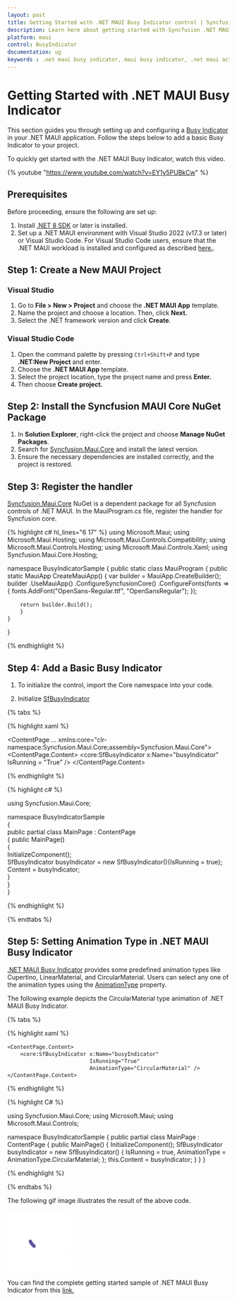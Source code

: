 ```yaml
---
layout: post
title: Getting Started with .NET MAUI Busy Indicator control | Syncfusion
description: Learn here about getting started with Syncfusion .NET MAUI Busy Indicator (SfBusyIndicator) control, its elements, and more.
platform: maui
control: BusyIndicator
documentation: ug
keywords : .net maui busy indicator, maui busy indicator, .net maui activity indicator, maui activity indicator, .net maui loading indicator, maui loading indicator.
---
```


# Getting Started with .NET MAUI Busy Indicator

This section guides you through setting up and configuring a [Busy Indicator](https://help.syncfusion.com/cr/maui/Syncfusion.Maui.Core.SfBusyIndicator.html?tabs=tabid-1) in your .NET MAUI application. Follow the steps below to add a basic Busy Indicator to your project.

To quickly get started with the .NET MAUI Busy Indicator, watch this video.

{% youtube "https://www.youtube.com/watch?v=EY1y5PUBkCw" %}

## Prerequisites
Before proceeding, ensure the following are set up:

1. Install [.NET 8 SDK](https://dotnet.microsoft.com/en-us/download/dotnet/7.0) or later is installed.
2. Set up a .NET MAUI environment with Visual Studio 2022 (v17.3 or later) or Visual Studio Code. For Visual Studio Code users, ensure that the .NET MAUI workload is installed and configured as described [here.](https://learn.microsoft.com/en-us/dotnet/maui/get-started/installation?view=net-maui-8.0&tabs=visual-studio-code).

## Step 1: Create a New MAUI Project

### Visual Studio

1. Go to **File > New > Project** and choose the **.NET MAUI App** template.
2. Name the project and choose a location. Then, click **Next.**
3. Select the .NET framework version and click **Create**.

### Visual Studio Code

1. Open the command palette by pressing `Ctrl+Shift+P` and type **.NET:New Project** and enter.
2. Choose the **.NET MAUI App** template.
3. Select the project location, type the project name and press **Enter.**
4. Then choose **Create project.**

## Step 2: Install the Syncfusion MAUI Core NuGet Package

1.  In **Solution Explorer**, right-click the project and choose **Manage NuGet Packages**.
2.  Search for [Syncfusion.Maui.Core](https://www.nuget.org/packages/Syncfusion.Maui.Core/) and install the latest version.
3.  Ensure the necessary dependencies are installed correctly, and the project is restored.

## Step 3: Register the handler

[Syncfusion.Maui.Core](https://www.nuget.org/packages/Syncfusion.Maui.Core/) NuGet is a dependent package for all Syncfusion controls of .NET MAUI. In the MauiProgram.cs file, register the handler for Syncfusion core.

{% highlight c# hl_lines="6 17" %}
using Microsoft.Maui;
using Microsoft.Maui.Hosting;
using Microsoft.Maui.Controls.Compatibility;
using Microsoft.Maui.Controls.Hosting;
using Microsoft.Maui.Controls.Xaml;
using Syncfusion.Maui.Core.Hosting;

namespace BusyIndicatorSample
{
    public static class MauiProgram
    {
    public static MauiApp CreateMauiApp()
    {
        var builder = MauiApp.CreateBuilder();
        builder
        .UseMauiApp<App>()
        .ConfigureSyncfusionCore() 
        .ConfigureFonts(fonts =>
        {
            fonts.AddFont("OpenSans-Regular.ttf", "OpenSansRegular");
        });

        return builder.Build();
        }      
    }
}     

{% endhighlight %} 

## Step 4: Add a Basic Busy Indicator

1. To initialize the control, import the Core namespace into your code.

2. Initialize [SfBusyIndicator](https://help.syncfusion.com/cr/maui/Syncfusion.Maui.Core.SfBusyIndicator.html?tabs=tabid-1)

{% tabs %}

{% highlight xaml %}

<ContentPage 
            ...
            xmlns:core="clr-namespace:Syncfusion.Maui.Core;assembly=Syncfusion.Maui.Core">
    <ContentPage.Content> 
	 	<core:SfBusyIndicator x:Name="busyIndicator"
                          IsRunning = "True" />
	</ContentPage.Content> 
</ContentPage>
	
{% endhighlight %}

{% highlight c# %}

using Syncfusion.Maui.Core;

namespace BusyIndicatorSample   
{  
	public partial class MainPage : ContentPage                  
	{ 
		public MainPage()   
		{   
			InitializeComponent();       
			SfBusyIndicator busyIndicator = new SfBusyIndicator(){IsRunning = true};
            Content = busyIndicator;   
		}  
	}  
}  

{% endhighlight %}

{% endtabs %}

## Step 5: Setting Animation Type in .NET MAUI Busy Indicator

[.NET MAUI Busy Indicator](https://help.syncfusion.com/cr/maui/Syncfusion.Maui.Core.SfBusyIndicator.html?tabs=tabid-1) provides some predefined animation types like Cupertino, LinearMaterial, and CircularMaterial. Users can select any one of the animation types using the [AnimationType](https://help.syncfusion.com/cr/maui/Syncfusion.Maui.Core.SfBusyIndicator.html#Syncfusion_Maui_Core_SfBusyIndicator_AnimationType) property.

The following example depicts the CircularMaterial type animation of .NET  MAUI Busy Indicator.

{% tabs %}

{% highlight xaml %}

<?xml version="1.0" encoding="utf-8" ?>
<ContentPage xmlns="http://schemas.microsoft.com/dotnet/2021/maui"
        xmlns:x="http://schemas.microsoft.com/winfx/2009/xaml"
        xmlns:core="clr-namespace:Syncfusion.Maui.Core;assembly=Syncfusion.Maui.Core"
        x:Class="BusyIndicatorSample.MainPage">

    <ContentPage.Content>
        <core:SfBusyIndicator x:Name="busyIndicator"
                              IsRunning="True"
                              AnimationType="CircularMaterial" />
    </ContentPage.Content>
</ContentPage>

{% endhighlight %}

{% highlight C# %}

using Syncfusion.Maui.Core;
using Microsoft.Maui;
using Microsoft.Maui.Controls;

namespace BusyIndicatorSample
{
    public partial class MainPage : ContentPage
    {
        public MainPage()
        {
            InitializeComponent();
            SfBusyIndicator busyIndicator = new SfBusyIndicator()
            {
                IsRunning = true,
                AnimationType = AnimationType.CircularMaterial;
            };
        this.Content = busyIndicator;
        }
    }
}

{% endhighlight %}

{% endtabs %}

The following gif image illustrates the result of the above code.

![Getting Started](Images/GettingStarted/CircularMaterial.gif)

You can find the complete getting started sample of .NET MAUI Busy Indicator from this [link.](https://github.com/SyncfusionExamples/maui-busyindicator-samples)

